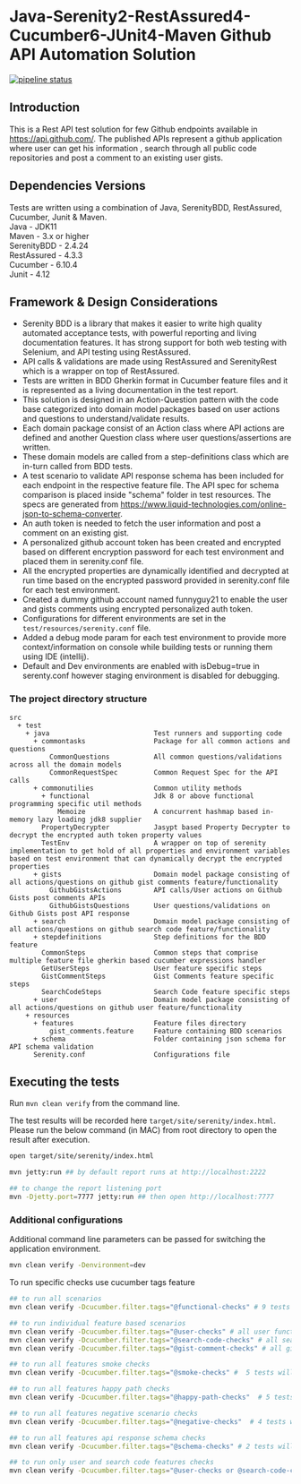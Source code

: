 # Java-Serenity2-RestAssured4-Cucumber6-JUnit4-Maven Github API Automation Solution
[![pipeline status](https://gitlab.com/vamsi-darbhamulla/restassured-serenitybdd-junit-cucumber/badges/master/pipeline.svg)](https://gitlab.com/vamsi-darbhamulla/restassured-serenitybdd-junit-cucumber/-/commits/master)

## Introduction

This is a Rest API test solution for few Github endpoints available in https://api.github.com/. 
The published APIs represent a github application where user can get his information , 
search through all public code repositories and post a comment to an existing user gists.

## Dependencies Versions <br>
Tests are written using a combination of Java, SerenityBDD, RestAssured, Cucumber, Junit & Maven. <br>
Java - JDK11 <br>
Maven - 3.x or higher <br>
SerenityBDD - 2.4.24 <br>
RestAssured - 4.3.3 <br>
Cucumber - 6.10.4 <br>
Junit - 4.12 <br>

## Framework & Design Considerations
- Serenity BDD is a library that makes it easier to write high quality automated acceptance tests, with powerful reporting and living documentation features. It has strong support for both web testing with Selenium, and API testing using RestAssured.
- API calls & validations are made using RestAssured and SerenityRest which is a wrapper on top of RestAssured. 
- Tests are written in BDD Gherkin format in Cucumber feature files and it is represented as a living documentation in the test report. 
- This solution is designed in an Action-Question pattern with the code base categorized into domain model packages based on user actions and questions to understand/validate results. 
- Each domain package consist of an Action class where API actions are defined and another Question class where user questions/assertions are written.
- These domain models are called from a step-definitions class which are in-turn called from BDD tests.
- A test scenario to validate API response schema has been included for each endpoint in the respective feature file. The API spec for schema comparison is placed inside "schema" folder in test resources. The specs are generated from https://www.liquid-technologies.com/online-json-to-schema-converter.
- An auth token is needed to fetch the user information and post a comment on an existing gist. 
- A personalized github account token has been created and encrypted based on different encryption password for each test environment and placed them in serenity.conf file.
- All the encrypted properties are dynamically identified and decrypted at run time based on the encrypted password provided in serenity.conf file for each test environment.
- Created a dummy github account named funnyguy21 to enable the user and gists comments using encrypted personalized auth token. 
- Configurations for different environments are set in the `test/resources/serenity.conf` file.
- Added a debug mode param for each test environment to provide more context/information on console while building tests or running them using IDE (intellij).
- Default and Dev environments are enabled with isDebug=true in serenty.conf however staging environment is disabled for debugging.

### The project directory structure

```Gherkin
src
  + test
    + java                          Test runners and supporting code
      + commontasks                 Package for all common actions and questions
          CommonQuestions           All common questions/validations across all the domain models
          CommonRequestSpec         Common Request Spec for the API calls
      + commonutilies               Common utility methods
        + functional                Jdk 8 or above functional programming specific util methods 
            Memoize                 A concurrent hashmap based in-memory lazy loading jdk8 supplier
        PropertyDecrypter           Jasypt based Property Decrypter to decrypt the encrypted auth token property values
        TestEnv                     A wrapper on top of serenity implementation to get hold of all properties and environment variables based on test environment that can dynamically decrypt the encrypted properties
      + gists                       Domain model package consisting of all actions/questions on github gist comments feature/functionality
          GithubGistsActions        API calls/User actions on Github Gists post comments APIs
          GithubGistsQuestions      User questions/validations on Github Gists post API response
      + search                      Domain model package consisting of all actions/questions on github search code feature/functionality
      + stepdefinitions             Step definitions for the BDD feature
        CommonSteps                 Common steps that comprise multiple feature file gherkin based cucumber expressions handler
        GetUserSteps                User feature specific steps
        GistCommentSteps            Gist Comments feature specific steps 
        SearchCodeSteps             Search Code feature specific steps
      + user                        Domain model package consisting of all actions/questions on github user feature/functionality
    + resources
      + features                    Feature files directory
          gist_comments.feature     Feature containing BDD scenarios
      + schema                      Folder containing json schema for API schema validation
      Serenity.conf                 Configurations file

```
## Executing the tests
Run `mvn clean verify` from the command line.

The test results will be recorded here `target/site/serenity/index.html`.
Please run the below command (in MAC) from root directory to open the result after execution.
```bash
open target/site/serenity/index.html 
```

```bash
mvn jetty:run ## by default report runs at http://localhost:2222

## to change the report listening port 
mvn -Djetty.port=7777 jetty:run ## then open http://localhost:7777
```

### Additional configurations

Additional command line parameters can be passed for switching the application environment.
```bash
mvn clean verify -Denvironment=dev
```

To run specific checks use cucumber tags feature 
```bash
## to run all scenarios
mvn clean verify -Dcucumber.filter.tags="@functional-checks" # 9 tests will be executed

## to run individual feature based scenarios
mvn clean verify -Dcucumber.filter.tags="@user-checks" # all user functional scenarios  - 3 tests will be executed
mvn clean verify -Dcucumber.filter.tags="@search-code-checks" # all search code functional scenarios - 2 tests will be executed
mvn clean verify -Dcucumber.filter.tags="@gist-comment-checks" # all gist comments functional scenarios - 4 tests will be executed

## to run all features smoke checks
mvn clean verify -Dcucumber.filter.tags="@smoke-checks" #  5 tests will be executed

## to run all features happy path checks 
mvn clean verify -Dcucumber.filter.tags="@happy-path-checks"  # 5 tests will be executed

## to run all features negative scenario checks 
mvn clean verify -Dcucumber.filter.tags="@negative-checks"  # 4 tests will be executed

## to run all features api response schema checks
mvn clean verify -Dcucumber.filter.tags="@schema-checks" # 2 tests will be executed

## to run only user and search code features checks 
mvn clean verify -Dcucumber.filter.tags="@user-checks or @search-code-checks" # 7 tests will be executed
```
